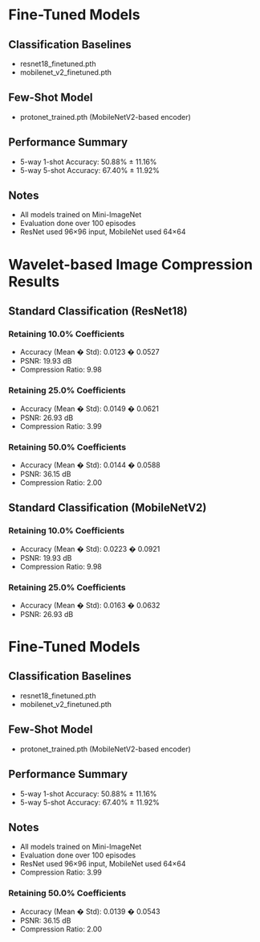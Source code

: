 # Fine-Tuned Models

## Classification Baselines
- resnet18_finetuned.pth
- mobilenet_v2_finetuned.pth

## Few-Shot Model
- protonet_trained.pth (MobileNetV2-based encoder)

## Performance Summary
- 5-way 1-shot Accuracy: 50.88% ± 11.16%
- 5-way 5-shot Accuracy: 67.40% ± 11.92%

## Notes
- All models trained on Mini-ImageNet
- Evaluation done over 100 episodes
- ResNet used 96×96 input, MobileNet used 64×64

# Wavelet-based Image Compression Results

## Standard Classification (ResNet18)
### Retaining 10.0% Coefficients
- Accuracy (Mean � Std): 0.0123 � 0.0527
- PSNR: 19.93 dB
- Compression Ratio: 9.98

### Retaining 25.0% Coefficients
- Accuracy (Mean � Std): 0.0149 � 0.0621
- PSNR: 26.93 dB
- Compression Ratio: 3.99

### Retaining 50.0% Coefficients
- Accuracy (Mean � Std): 0.0144 � 0.0588
- PSNR: 36.15 dB
- Compression Ratio: 2.00

## Standard Classification (MobileNetV2)
### Retaining 10.0% Coefficients
- Accuracy (Mean � Std): 0.0223 � 0.0921
- PSNR: 19.93 dB
- Compression Ratio: 9.98

### Retaining 25.0% Coefficients
- Accuracy (Mean � Std): 0.0163 � 0.0632
- PSNR: 26.93 dB

# Fine-Tuned Models

## Classification Baselines
- resnet18_finetuned.pth
- mobilenet_v2_finetuned.pth

## Few-Shot Model
- protonet_trained.pth (MobileNetV2-based encoder)

## Performance Summary
- 5-way 1-shot Accuracy: 50.88% ± 11.16%
- 5-way 5-shot Accuracy: 67.40% ± 11.92%

## Notes
- All models trained on Mini-ImageNet
- Evaluation done over 100 episodes
- ResNet used 96×96 input, MobileNet used 64×64
- Compression Ratio: 3.99

### Retaining 50.0% Coefficients
- Accuracy (Mean � Std): 0.0139 � 0.0543
- PSNR: 36.15 dB
- Compression Ratio: 2.00

